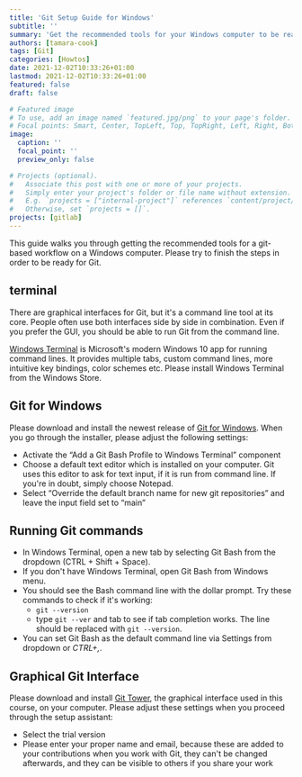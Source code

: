 ```yaml
---
title: 'Git Setup Guide for Windows'
subtitle: ''
summary: 'Get the recommended tools for your Windows computer to be ready for Git and Gitlab'
authors: [tamara-cook]
tags: [Git]
categories: [Howtos]
date: 2021-12-02T10:33:26+01:00
lastmod: 2021-12-02T10:33:26+01:00
featured: false
draft: false

# Featured image
# To use, add an image named `featured.jpg/png` to your page's folder.
# Focal points: Smart, Center, TopLeft, Top, TopRight, Left, Right, BottomLeft, Bottom, BottomRight.
image:
  caption: ''
  focal_point: ''
  preview_only: false

# Projects (optional).
#   Associate this post with one or more of your projects.
#   Simply enter your project's folder or file name without extension.
#   E.g. `projects = ["internal-project"]` references `content/project/deep-learning/index.md`.
#   Otherwise, set `projects = []`.
projects: [gitlab]
---
```


This guide walks you through getting the recommended tools for a git-based workflow on a Windows computer.
Please try to finish the steps in order to be ready for Git.

## terminal

There are graphical interfaces for Git, but it's a command line tool at its core.
People often use both interfaces side by side in combination.
Even if you prefer the GUI, you should be able to run Git from the command line.

[Windows Terminal] is Microsoft's modern Windows 10 app for running command lines.
It provides multiple tabs, custom command lines, more intuitive key bindings, color schemes etc.
Please install Windows Terminal from the Windows Store.

## Git for Windows

Please download and install the newest release of [Git for Windows][gfw].
When you go through the installer, please adjust the following settings:

- Activate the “Add a Git Bash Profile to Windows Terminal” component
- Choose a default text editor which is installed on your computer. Git uses this editor to ask for text input, if it is run from command line. If you're in doubt, simply choose Notepad.
- Select “Override the default branch name for new git repositories” and leave the input field set to “main”

## Running Git commands

- In Windows Terminal, open a new tab by selecting Git Bash from the dropdown (CTRL + Shift + Space).
- If you don't have Windows Terminal, open Git Bash from Windows menu.
- You should see the Bash command line with the dollar prompt. Try these commands to check if it's working:
  - `git --version`
  - type `git --ver` and tab to see if tab completion works. The line should be replaced with `git --version`.
- You can set Git Bash as the default command line via Settings from dropdown or _CTRL+,_.

## Graphical Git Interface

Please download and install [Git Tower], the graphical interface used in this course, on your computer.
Please adjust these settings when you proceed through the setup assistant:

- Select the trial version
- Please enter your proper name and email, because these are added to your contributions when you work with Git, they can't be changed afterwards, and they can be visible to others if you share your work

[windows terminal]: https://www.microsoft.com/en-us/p/windows-terminal/9n0dx20hk701?activetab=pivot:overviewtab
[gfw]: https://gitforwindows.org
[git tower]: https://www.git-tower.com/windows
